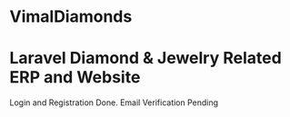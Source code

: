 
# VimalDiamonds
Laravel Diamond &amp; Jewelry Related ERP and Website
=======
Login and Registration Done. Email Verification Pending


